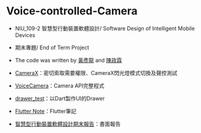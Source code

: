 # Voice-controlled-Camera  
* NIU_109-2 智慧型行動裝置軟體設計/ Software Design of Intelligent Mobile Devices  
* 期末專題/ End of Term Project  
* The code was written by [黃彥龍](https://github.com/Yan-Long-Huang) and [陳政霖](https://github.com/waZen0)  

* [CameraX](https://github.com/Yan-Long-Huang/Voice-controlled-Camera/tree/main/CameraX)：密切索取需要權限、CameraX閃光燈模式切換及聲控測試  
* [VoiceCamera](https://github.com/Yan-Long-Huang/Voice-controlled-Camera/tree/main/VoiceCamera)：Camera API完整程式  
* [drawer_test](https://github.com/Yan-Long-Huang/Voice-controlled-Camera/tree/main/drawer_test)：以Dart製作UI的Drawer  
* [Flutter Note](https://www.notion.so/Flutter-fc99d869500e4c5589c3002b415dd0b3)：Flutter筆記  
* [智慧型行動裝置軟體設計期末報告](https://niuo365-my.sharepoint.com/:b:/g/personal/b0742017_365_niu_edu_tw/EbZCYBarY89JnsDmasKPGFsBrbU6SxkYqhwQ4UT-xFN-HQ?e=g1mN18)：書面報告
